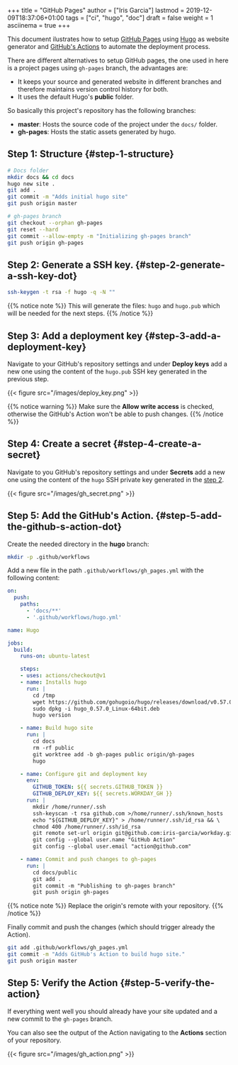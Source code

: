 +++
title = "GitHub Pages"
author = ["Iris Garcia"]
lastmod = 2019-12-09T18:37:06+01:00
tags = ["ci", "hugo", "doc"]
draft = false
weight = 1
asciinema = true
+++

This document ilustrates how to setup [GitHub Pages](https://pages.github.com/) using [Hugo](https://gohugo.io/) as
website generator and [GitHub's Actions](https://github.com/features/actions) to automate the deployment
process.

There are different alternatives to setup GitHub pages, the one used
in here is a project pages using `gh-pages` branch, the advantages
are:

-   It keeps your source and generated website in different branches and
    therefore maintains version control history for both.
-   It uses the default Hugo's **public** folder.

So basically this project's repository has the following branches:

-   **master**: Hosts the source code of the project under the `docs/` folder.
-   **gh-pages**: Hosts the static assets generated by hugo.


## Step 1: Structure {#step-1-structure}

```bash
# Docs folder
mkdir docs && cd docs
hugo new site .
git add .
git commit -m "Adds initial hugo site"
git push origin master

# gh-pages branch
git checkout --orphan gh-pages
git reset --hard
git commit --allow-empty -m "Initializing gh-pages branch"
git push origin gh-pages
```


## Step 2: Generate a SSH key. {#step-2-generate-a-ssh-key-dot}

```bash
ssh-keygen -t rsa -f hugo -q -N ""
```

{{% notice note %}}
This will generate the files: `hugo` and `hugo.pub` which will be
needed for the next steps.
{{% /notice %}}


## Step 3: Add a deployment key {#step-3-add-a-deployment-key}

Navigate to your GitHub's repository settings and under **Deploy keys**
add a new one using the content of the `hugo.pub` SSH key generated in
the previous step.

{{< figure src="/images/deploy_key.png" >}}

{{% notice warning %}}
Make sure the **Allow write access** is checked, otherwise the GitHub's
Action won't be able to push changes.
{{% /notice %}}


## Step 4: Create a secret {#step-4-create-a-secret}

Navigate to you GitHub's repository settings and under **Secrets** add a
new one using the content of the `hugo` SSH private key generated in
the [step 2](#step-2-generate-a-ssh-key-dot).

{{< figure src="/images/gh_secret.png" >}}


## Step 5: Add the GitHub's Action. {#step-5-add-the-github-s-action-dot}

Create the needed directory in the **hugo** branch:

```bash
mkdir -p .github/workflows
```

Add a new file in the path `.github/workflows/gh_pages.yml` with the
following content:

```yaml
on:
  push:
    paths:
      - 'docs/**'
      - '.github/workflows/hugo.yml'

name: Hugo

jobs:
  build:
    runs-on: ubuntu-latest

    steps:
    - uses: actions/checkout@v1
    - name: Installs hugo
      run: |
        cd /tmp
        wget https://github.com/gohugoio/hugo/releases/download/v0.57.0/hugo_0.57.0_Linux-64bit.deb
        sudo dpkg -i hugo_0.57.0_Linux-64bit.deb
        hugo version

    - name: Build hugo site
      run: |
        cd docs
        rm -rf public
        git worktree add -b gh-pages public origin/gh-pages
        hugo

    - name: Configure git and deployment key
      env:
        GITHUB_TOKEN: ${{ secrets.GITHUB_TOKEN }}
        GITHUB_DEPLOY_KEY: ${{ secrets.WORKDAY_GH }}
      run: |
        mkdir /home/runner/.ssh
        ssh-keyscan -t rsa github.com >/home/runner/.ssh/known_hosts
        echo "${GITHUB_DEPLOY_KEY}" > /home/runner/.ssh/id_rsa && \
        chmod 400 /home/runner/.ssh/id_rsa
        git remote set-url origin git@github.com:iris-garcia/workday.git
        git config --global user.name "GitHub Action"
        git config --global user.email "action@github.com"

    - name: Commit and push changes to gh-pages
      run: |
        cd docs/public
        git add .
        git commit -m "Publishing to gh-pages branch"
        git push origin gh-pages
```

{{% notice note %}}
Replace the origin's remote with your repository.
{{% /notice %}}

Finally commit and push the changes (which should trigger already the
Action).

```bash
git add .github/workflows/gh_pages.yml
git commit -m "Adds GitHub's Action to build hugo site."
git push origin master
```


## Step 5: Verify the Action {#step-5-verify-the-action}

If everything went well you should already have your site updated and a
new commit to the `gh-pages` branch.

You can also see the output of the Action navigating to the **Actions**
section of your repository.

{{< figure src="/images/gh_action.png" >}}

